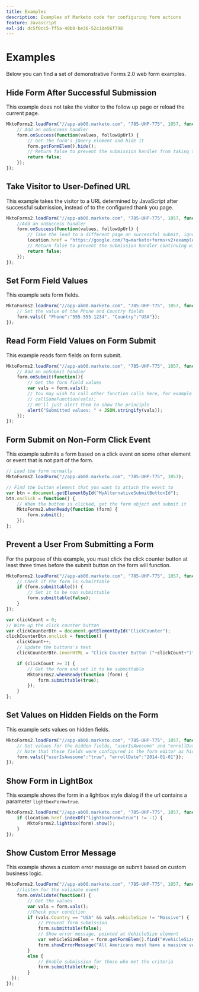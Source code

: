 ```yaml
---
title: Examples
description: Examples of Marketo code for configuring form actions
feature: Javascript
exl-id: dc5f0cc5-ff5a-48b0-be36-52c10e56f798
---
```

# Examples

Below you can find a set of demonstrative Forms 2.0 web form examples.

## Hide Form After Successful Submission

This example does not take the visitor to the follow up page or reload the current page.

```javascript
MktoForms2.loadForm("//app-ab00.marketo.com", "785-UHP-775", 1057, function(form) {
    // Add an onSuccess handler
    form.onSuccess(function(values, followUpUrl) {
        // Get the form's jQuery element and hide it
        form.getFormElem().hide();
        // Return false to prevent the submission handler from taking the lead to the follow up url
        return false;
    });
});
```

## Take Visitor to User-Defined URL

This example takes the visitor to a URL determined by JavaScript after successful submission, instead of to the configured thank you page.

```javascript
MktoForms2.loadForm("//app-ab00.marketo.com", "785-UHP-775", 1057, function(form) {
    //Add an onSuccess handler
    form.onSuccess(function(values, followUpUrl) {
        // Take the lead to a different page on successful submit, ignoring the form's configured followUpUrl
        location.href = "https://google.com/?q=marketo+forms+v2+examples";
        // Return false to prevent the submission handler continuing with its own processing
        return false;
    });
});
```

## Set Form Field Values

This example sets form fields.

```javascript
MktoForms2.loadForm("//app-ab00.marketo.com", "785-UHP-775", 1057, function(form) {
    // Set the value of the Phone and Country fields
    form.vals({ "Phone":"555-555-1234", "Country":"USA"});
});
```

## Read Form Field Values on Form Submit

This example reads form fields on form submit.

```javascript
MktoForms2.loadForm("//app-ab00.marketo.com", "785-UHP-775", 1057, function(form) {
    // Add an onSubmit handler
    form.onSubmit(function(){
        // Get the form field values
        var vals = form.vals();
        // You may wish to call other function calls here, for example to fire google analytics tracking or the like
        // callSomeFunction(vals);
        // We'll just alert them to show the principle
        alert("Submitted values: " + JSON.stringify(vals));
    });
});
```

## Form Submit on Non-Form Click Event

This example submits a form based on a click event on some other element or event that is not part of the form.

```javascript
// Load the form normally
MktoForms2.loadForm("//app-ab00.marketo.com", "785-UHP-775", 1057);

// Find the button element that you want to attach the event to
var btn = document.getElementById("MyAlternativeSubmitButtonId");
btn.onclick = function() {
    // When the button is clicked, get the form object and submit it
    MktoForms2.whenReady(function (form) {
        form.submit();
    });
};
```

## Prevent a User From Submitting a Form

For the purpose of this example, you must click the click counter button at least three times before the submit button on the form will function.

```javascript
MktoForms2.loadForm("//app-ab00.marketo.com", "785-UHP-775", 1057, function (form) {
    // Check if the form is submittable
    if (form.submittable()) {
        // Set it to be non submittable
        form.submittable(false);
    }
});

var clickCount = 0;
// Wire up the click counter button
var clickCounterBtn = document.getElementById("ClickCounter");
clickCounterBtn.onclick = function() {
    clickCount++;
    // Update the buttons's text
    clickCounterBtn.innerHTML = "Click Counter Button ("+clickCount+")";

    if (clickCount >= 3) {
        // Get the form and set it to be submittable
        MktoForms2.whenReady(function (form) {
            form.submittable(true);
        });
    }
};
```

## Set Values on Hidden Fields on the Form

This example sets values on hidden fields.

```javascript
MktoForms2.loadForm("//app-ab00.marketo.com", "785-UHP-775", 1057, function (form) {
    // Set values for the hidden fields, "userIsAwesome" and "enrollDate"
    // Note that these fields were configured in the form editor as hidden fields already
    form.vals({"userIsAwesome":"true", "enrollDate":"2014-01-01"});
});
```

## Show Form in LightBox

This example shows the form in a lightbox style dialog if the url contains a parameter `lightboxForm=true`.

```javascript
MktoForms2.loadForm("//app-ab00.marketo.com", "785-UHP-775", 1057, function (form) {
    if (location.href.indexOf("lightboxForm=true") != -1) {
        MktoForms2.lightbox(form).show();
    }
});
```

## Show Custom Error Message

This example shows a custom error message on submit based on custom business logic.

```javascript
MktoForms2.loadForm("//app-ab00.marketo.com", "785-UHP-775", 1057, function (form) {
    //listen for the validate event
    form.onValidate(function() {
        // Get the values
        var vals = form.vals();
        //Check your condition
        if (vals.Country == "USA" && vals.vehicleSize != "Massive") {
            // Prevent form submission
            form.submittable(false);
            // Show error message, pointed at VehicleSize element
            var vehicleSizeElem = form.getFormElem().find("#vehicleSize");
            form.showErrorMessage("All Americans must have a massive vehicle", vehicleSizeElem);
        }
        else {
            // Enable submission for those who met the criteria
            form.submittable(true);
        }
  });
});
```
